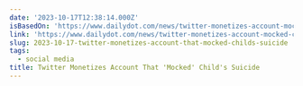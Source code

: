 ```yaml
---
date: '2023-10-17T12:38:14.000Z'
isBasedOn: 'https://www.dailydot.com/news/twitter-monetizes-account-mocked-childs-death/'
link: 'https://www.dailydot.com/news/twitter-monetizes-account-mocked-childs-death/'
slug: 2023-10-17-twitter-monetizes-account-that-mocked-childs-suicide
tags:
  - social media
title: Twitter Monetizes Account That 'Mocked' Child's Suicide
---
```


